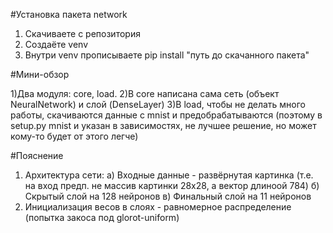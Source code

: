 #Установка пакета network

1) Скачиваете с репозитория
2) Создаёте venv
3) Внутри venv прописываете pip install "путь до скачанного пакета"

#Мини-обзор

1)Два модуля: core, load.
2)В core написана сама сеть (объект NeuralNetwork) и слой (DenseLayer)
3)В load, чтобы не делать много работы, скачиваются данные с mnist и предобрабатываются (поэтому в setup.py mnist и 
указан в зависимостях, не лучшее решение, но может кому-то будет от этого легче)

#Пояснение

1) Архитектура сети:
 а) Входные данные - развёрнутая картинка (т.е. на вход предп. не массив картинки 28x28, а вектор длиноой 784)
 б) Скрытый слой на 128 нейронов
 в) Финальный слой на 11 нейронов
2) Инициализация весов в слоях - равномерное распределение (попытка закоса под glorot-uniform)